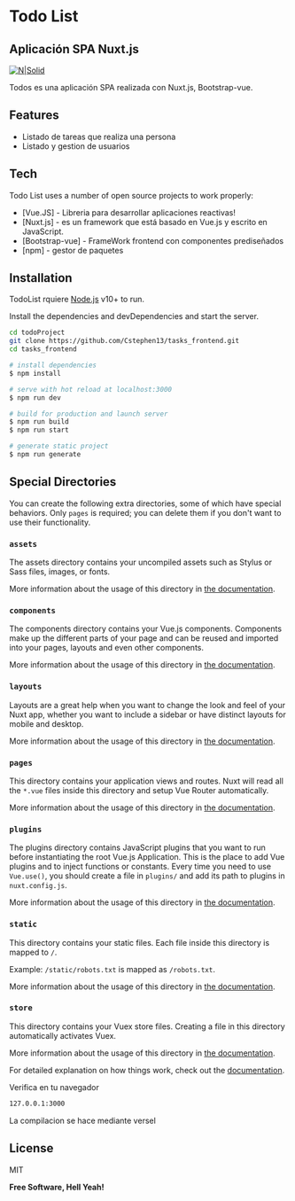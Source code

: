 # Todo List
## Aplicación SPA Nuxt.js

[![N|Solid](https://cldup.com/dTxpPi9lDf.thumb.png)](https://nodesource.com/products/nsolid)

Todos es una aplicación SPA realizada con Nuxt.js, Bootstrap-vue.

## Features

- Listado de tareas que realiza una persona
- Listado y gestion de usuarios

## Tech

Todo List uses a number of open source projects to work properly:

- [Vue.JS] - Libreria para desarrollar aplicaciones reactivas!
- [Nuxt.js] - es un framework que está basado en Vue.js y escrito en JavaScript.
- [Bootstrap-vue] - FrameWork frontend con componentes prediseñados
- [npm] - gestor de paquetes

## Installation

TodoList rquiere  [Node.js](https://nodejs.org/) v10+ to run.

Install the dependencies and devDependencies and start the server.

```sh
cd todoProject
git clone https://github.com/Cstephen13/tasks_frontend.git
cd tasks_frontend
```
```bash
# install dependencies
$ npm install

# serve with hot reload at localhost:3000
$ npm run dev

# build for production and launch server
$ npm run build
$ npm run start

# generate static project
$ npm run generate
```
## Special Directories

You can create the following extra directories, some of which have special behaviors. Only `pages` is required; you can delete them if you don't want to use their functionality.

### `assets`

The assets directory contains your uncompiled assets such as Stylus or Sass files, images, or fonts.

More information about the usage of this directory in [the documentation](https://nuxtjs.org/docs/2.x/directory-structure/assets).

### `components`

The components directory contains your Vue.js components. Components make up the different parts of your page and can be reused and imported into your pages, layouts and even other components.

More information about the usage of this directory in [the documentation](https://nuxtjs.org/docs/2.x/directory-structure/components).

### `layouts`

Layouts are a great help when you want to change the look and feel of your Nuxt app, whether you want to include a sidebar or have distinct layouts for mobile and desktop.

More information about the usage of this directory in [the documentation](https://nuxtjs.org/docs/2.x/directory-structure/layouts).


### `pages`

This directory contains your application views and routes. Nuxt will read all the `*.vue` files inside this directory and setup Vue Router automatically.

More information about the usage of this directory in [the documentation](https://nuxtjs.org/docs/2.x/get-started/routing).

### `plugins`

The plugins directory contains JavaScript plugins that you want to run before instantiating the root Vue.js Application. This is the place to add Vue plugins and to inject functions or constants. Every time you need to use `Vue.use()`, you should create a file in `plugins/` and add its path to plugins in `nuxt.config.js`.

More information about the usage of this directory in [the documentation](https://nuxtjs.org/docs/2.x/directory-structure/plugins).

### `static`

This directory contains your static files. Each file inside this directory is mapped to `/`.

Example: `/static/robots.txt` is mapped as `/robots.txt`.

More information about the usage of this directory in [the documentation](https://nuxtjs.org/docs/2.x/directory-structure/static).

### `store`

This directory contains your Vuex store files. Creating a file in this directory automatically activates Vuex.

More information about the usage of this directory in [the documentation](https://nuxtjs.org/docs/2.x/directory-structure/store).

For detailed explanation on how things work, check out the [documentation](https://nuxtjs.org).

Verifica en tu navegador

```sh
127.0.0.1:3000
```

La compilacion se hace mediante versel

## License

MIT

**Free Software, Hell Yeah!**
